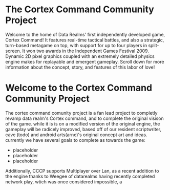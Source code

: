 # The Cortex Command Community Project      
Welcome to the home of Data Realms' first independently developed game, Cortex Command! It features real-time tactical battles, and also a strategic, turn-based metagame on top, with support for up to four players in split-screen. It won two awards in the Independent Games Festival 2009.      
Dynamic 2D pixel graphics coupled with an extremely detailed physics engine makes for replayable and emergent gameplay. Scroll down for more information about the concept, story, and features of this labor of love!

# Welcome to the Cortex Command Community Project      
The cortex command comunity project is a fan lead project to completly revamp data realm's Cortex command, and to complete the original visison of the game. while it is is on a modified version of the original engine, the gameplay will be radicely improved, based off of our resident scriptwriter, cave (todo) and android arts(arne)'s original concept art and ideas. currently we have several goals to complete as towards the game: 

- placeholder
- placeholder
- placeholder

Additionally, CCCP supports Multiplayer over Lan, as a recent addition to the engine thanks to Weegee of datarealms having recently completed network play, wtich was once considered impossible, a 

